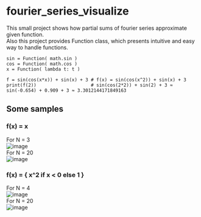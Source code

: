 # fourier_series_visualize
This small project shows how partial sums of fourier series approximate given function.<br>
Also this project provides Function class, which presents intuitive and easy way to handle functions. <br>
```
sin = Function( math.sin )
cos = Function( math.cos )
x = Function( lambda t: t )

f = sin(cos(x*x)) + sin(x) + 3 # f(x) = sin(cos(x^2)) + sin(x) + 3
print(f(2))                    # sin(cos(2*2)) + sin(2) + 3 ≈ sin(-0.654) + 0.909 + 3 ≈ 3.3012144171849163
```
## Some samples
### f(x) = x
For N = 3 <br>
![image](https://user-images.githubusercontent.com/99137907/209999525-f5494757-5049-4339-bac5-5954e5197843.png) <br>
For N = 20<br>
![image](https://user-images.githubusercontent.com/99137907/209999551-bac9642c-3d9b-45e5-aa0a-2e021bd01cca.png) <br>
### f(x) = { x^2 if x < 0 else 1 }
For N = 4 <br>
![image](https://user-images.githubusercontent.com/99137907/210000414-1c36567b-6d59-4e4e-99d2-bba52d4d5975.png) <br>
For N = 20 <br>
![image](https://user-images.githubusercontent.com/99137907/210000557-c88ee98b-3291-48a7-8d9a-ec9082e7c3c7.png) <br>

